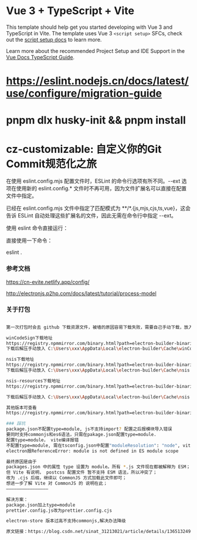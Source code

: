 # Vue 3 + TypeScript + Vite

This template should help get you started developing with Vue 3 and TypeScript in Vite. The template uses Vue 3 `<script setup>` SFCs, check out the [script setup docs](https://v3.vuejs.org/api/sfc-script-setup.html#sfc-script-setup) to learn more.

Learn more about the recommended Project Setup and IDE Support in the [Vue Docs TypeScript Guide](https://vuejs.org/guide/typescript/overview.html#project-setup).

# https://eslint.nodejs.cn/docs/latest/use/configure/migration-guide
# pnpm dlx husky-init && pnpm install
# cz-customizable: 自定义你的Git Commit规范化之旅

在使用 eslint.config.mjs 配置文件时，ESLint 的命令行选项有所不同。--ext 选项在使用新的 eslint.config.* 文件时不再可用，因为文件扩展名可以直接在配置文件中指定。

已经在 eslint.config.mjs 文件中指定了匹配模式为 **/*.{js,mjs,cjs,ts,vue}，这会告诉 ESLint 自动处理这些扩展名的文件，因此无需在命令行中指定 --ext。

使用 eslint 命令直接运行：

直接使用一下命令：

eslint .


### 参考文档

https://cn-evite.netlify.app/config/

http://electronjs.p2hp.com/docs/latest/tutorial/process-model

### 关于打包

```bash

第一次打包时会去 github 下载资源文件，被墙的原因容易下载失败，需要自己手动下载，放入缓存目录

winCodeSign下载地址
https://registry.npmmirror.com/binary.html?path=electron-builder-binaries/winCodeSign-2.6.0/
下载后解压手动放入 C:\Users\xxx\AppData\Local\electron-builder\Cache\winCodeSign

nsis下载地址
https://registry.npmmirror.com/binary.html?path=electron-builder-binaries/nsis-3.0.4.1/
下载后解压手动放入 C:\Users\xxx\AppData\Local\electron-builder\Cache\nsis

nsis-resources下载地址
https://registry.npmmirror.com/binary.html?path=electron-builder-binaries/nsis-resources-3.4.1/

下载后解压手动放入 C:\Users\xxx\AppData\Local\electron-builder\Cache\nsis

其他版本可查看
https://registry.npmmirror.com/binary.html?path=electron-builder-binaries/

```

```bash
### 踩坑
package.json不配置type=module, js不支持import? 配置之后报模块导入错误
要同时支持commonjs和es6语法，只需在pakage.json配置type=module.
配置type=module， vite编译报错
不配置type=module, 需在tsconfig.json中配置"moduleResolution": "node", vite编译通过
electron报ReferenceError: module is not defined in ES module scope

最终原因是由于
packages.json 中的属性 type 设置为 module。所有 *.js 文件现在都被解释为 ESM；
但 Vite 有说明， postcss 配置文件 暂不支持 ESM 语法，所以冲突了；
改为 .cjs 后缀，继续以 CommonJS 方式加载此文件即可；
想进一步了解 Vite 对 CommonJS 的 说明在此；
————————————————

解决方案：
package.json加上type=module
prettier.config.js改为prettier.config.cjs

electron-store 版本过高不支持commonjs,解决办法降级

原文链接：https://blog.csdn.net/sinat_31213021/article/details/136513249

```
